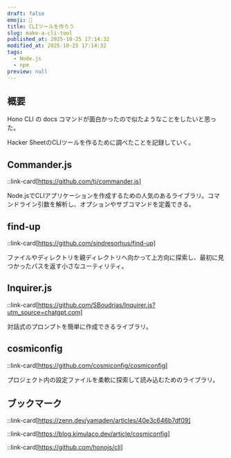 ```yaml
---
draft: false
emoji: 🛟
title: CLIツールを作ろう
slug: make-a-cli-tool
published_at: 2025-10-25 17:14:32
modified_at: 2025-10-25 17:14:32
tags:
  - Node.js
  - npm
preview: null
---
```


## 概要

Hono CLI の docs コマンドが面白かったので似たようなことをしたいと思った。

Hacker SheetのCLIツールを作るために調べたことを記録していく。

## Commander.js

::link-card[https://github.com/tj/commander.js]

Node.jsでCLIアプリケーションを作成するための人気のあるライブラリ。コマンドライン引数を解析し、オプションやサブコマンドを定義できる。

## find-up

::link-card[https://github.com/sindresorhus/find-up]

ファイルやディレクトリを親ディレクトリへ向かって上方向に探索し、最初に見つかったパスを返す小さなユーティリティ。

## Inquirer.js

::link-card[https://github.com/SBoudrias/Inquirer.js?utm_source=chatgpt.com]

対話式のプロンプトを簡単に作成できるライブラリ。

## cosmiconfig

::link-card[https://github.com/cosmiconfig/cosmiconfig]

プロジェクト内の設定ファイルを柔軟に探索して読み込むためのライブラリ。

## ブックマーク

::link-card[https://zenn.dev/yamaden/articles/40e3c646b7df09]

::link-card[https://blog.kimulaco.dev/article/cosmiconfig]

::link-card[https://github.com/honojs/cli]
